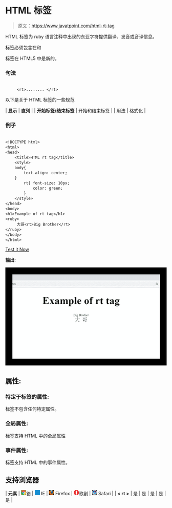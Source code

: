 # HTML <rt>标签</rt>

> 原文：<https://www.javatpoint.com/html-rt-tag>

HTML <rt>标签为 ruby 语言注释中出现的东亚字符提供翻译、发音或音译信息。</rt>

<rt>标签必须包含在<ruby>和<rp>(可选)元素中。</rp></ruby></rt>

<rt>标签在 HTML5 中是新的。</rt>

### 句法

```

     <rt>........ </rt>

```

以下是关于 HTML <rt>标签的一些规范</rt>

| **显示** | **直列** |
| **开始标签/结束标签** | 开始和结束标签 |
| 用法 | 格式化 |

### 例子

```

<!DOCTYPE html>
<html>
<head>
	<title>HTML rt tag</title>
	<style>
	body{
		text-align: center;
	}
		rt{ font-size: 10px;
			color: green;
		}
	</style>
</head>
<body>
<h1>Example of rt tag</h1>
<ruby>
	 大哥<rt>Big Brother</rt>
</ruby>
</body>
</html>

```

[Test it Now](https://www.javatpoint.com/oprweb/test.jsp?filename=htmlrttag)

**输出:**

![HTML rt tag](img/67c051037e4e452018e2d661c410d248.png)

## 属性:

### 特定于标签的属性:

<rt>标签不包含任何特定属性。</rt>

### 全局属性:

<rt>标签支持 HTML 中的全局属性</rt>

### 事件属性:

<rt>标签支持 HTML 中的事件属性。</rt>

## 支持浏览器

| **元素** | ![chrome browser](img/4fbdc93dc2016c5049ed108e7318df19.png)铬 | ![ie browser](img/83dd23df1fe8373fd5bf054b2c1dd88b.png) IE | ![firefox browser](img/4f001fff393888a8a807ed29b28145d1.png) Firefox | ![opera browser](img/6cad4a592cc69a052056a0577b4aac65.png)歌剧 | ![safari browser](img/a0f6a9711a92203c5dc5c127fe9c9fca.png) Safari |
| **< rt >** | 是 | 是 | 是 | 是 | 是 |